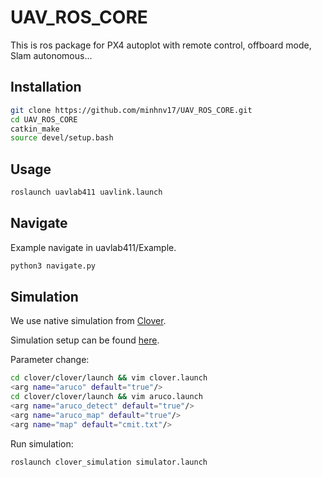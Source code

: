 # UAV_ROS_CORE
This is ros package for PX4 autoplot with remote control, offboard mode, Slam autonomous...

## Installation

```bash
git clone https://github.com/minhnv17/UAV_ROS_CORE.git
cd UAV_ROS_CORE
catkin_make
source devel/setup.bash
```
## Usage

```bash
roslaunch uavlab411 uavlink.launch
```
## Navigate
Example navigate in uavlab411/Example.
```bash
python3 navigate.py
```

## Simulation
We use native simulation from [Clover](https://clover.coex.tech/en/).

Simulation setup can be found [here](https://clover.coex.tech/en/simulation_native.html).

Parameter change:
```bash
cd clover/clover/launch && vim clover.launch
<arg name="aruco" default="true"/>
cd clover/clover/launch && vim aruco.launch
<arg name="aruco_detect" default="true"/>
<arg name="aruco_map" default="true"/>
<arg name="map" default="cmit.txt"/>
```

Run simulation:
```bash
roslaunch clover_simulation simulator.launch
```
